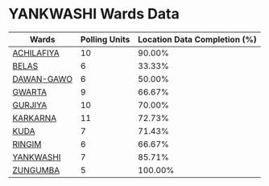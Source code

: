
# YANKWASHI Wards Data

| Wards | Polling Units | Location Data Completion (%) |
| ---- | ----- | ------- |
| [ACHILAFIYA](./wards/3934-achilafiya) | 10 | 90.00% |
| [BELAS](./wards/3935-belas) | 6 | 33.33% |
| [DAWAN-GAWO](./wards/3936-dawan-gawo) | 6 | 50.00% |
| [GWARTA](./wards/3937-gwarta) | 9 | 66.67% |
| [GURJIYA](./wards/3938-gurjiya) | 10 | 70.00% |
| [KARKARNA](./wards/3939-karkarna) | 11 | 72.73% |
| [KUDA](./wards/3940-kuda) | 7 | 71.43% |
| [RINGIM](./wards/3941-ringim) | 6 | 66.67% |
| [YANKWASHI](./wards/3942-yankwashi) | 7 | 85.71% |
| [ZUNGUMBA](./wards/3943-zungumba) | 5 | 100.00% |




